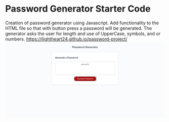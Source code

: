 # Password Generator Starter Code
Creation of password generator using Javascript.
Add functionality to the HTML file so that with button press a password will be generated.
The generator asks the user for length and use of UpperCase, symbols, and or numbers.
https://jlightheart24.github.io/password-project/
![Image](./assets/images/screenshot.jpg?raw=true "Screenshot of Webpage")